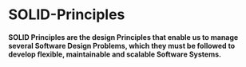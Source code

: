 # SOLID-Principles

 #### SOLID Principles are the design Principles that enable us to manage several Software Design Problems, which they must be followed to develop flexible, maintainable and scalable Software Systems.
